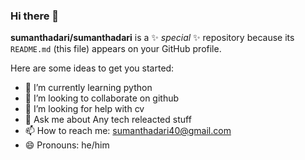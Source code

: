 ### Hi there 👋

**sumanthadari/sumanthadari** is a ✨ _special_ ✨ repository because its `README.md` (this file) appears on your GitHub profile.

Here are some ideas to get you started:

- 🌱 I’m currently learning python
- 👯 I’m looking to collaborate on github
- 🤔 I’m looking for help with cv
- 💬 Ask me about Any tech releacted stuff
- 📫 How to reach me: sumanthadari40@gmail.com
- 😄 Pronouns: he/him



